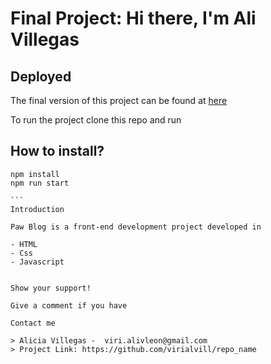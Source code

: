 # Final Project: Hi there, I'm Ali Villegas

## Deployed

The final version of this project can be found at [here](https://<>.netlify.app)

To run the project clone this repo and run 

## How to install? 

````
npm install
npm run start

```
Introduction

Paw Blog is a front-end development project developed in 

- HTML 
- Css
- Javascript


Show your support!

Give a comment if you have 

Contact me 

> Alicia Villegas -  viri.alivleon@gmail.com
> Project Link: https://github.com/virialvill/repo_name




